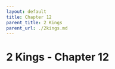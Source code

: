 ```yaml
---
layout: default
title: Chapter 12
parent_title: 2 Kings
parent_url: ./2kings.md
---
```


# 2 Kings - Chapter 12
